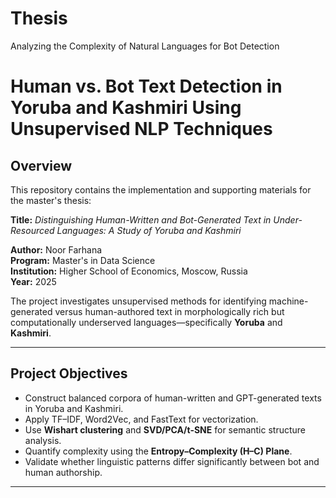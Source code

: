 # Thesis
Analyzing the Complexity of Natural Languages for Bot Detection

# Human vs. Bot Text Detection in Yoruba and Kashmiri Using Unsupervised NLP Techniques

## Overview

This repository contains the implementation and supporting materials for the master's thesis:

**Title:** *Distinguishing Human-Written and Bot-Generated Text in Under-Resourced Languages: A Study of Yoruba and Kashmiri*

**Author:** Noor Farhana  
**Program:** Master's in Data Science  
**Institution:** Higher School of Economics, Moscow, Russia  
**Year:** 2025

The project investigates unsupervised methods for identifying machine-generated versus human-authored text in morphologically rich but computationally underserved languages—specifically **Yoruba** and **Kashmiri**.

---

## Project Objectives

- Construct balanced corpora of human-written and GPT-generated texts in Yoruba and Kashmiri.
- Apply TF–IDF, Word2Vec, and FastText for vectorization.
- Use **Wishart clustering** and **SVD/PCA/t-SNE** for semantic structure analysis.
- Quantify complexity using the **Entropy–Complexity (H–C) Plane**.
- Validate whether linguistic patterns differ significantly between bot and human authorship.

---



